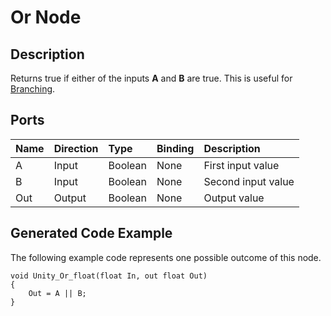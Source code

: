 # Or Node

## Description

Returns true if either of the inputs **A** and **B** are true. This is useful for [Branching](Branch-Node.md).

## Ports

| Name        | Direction           | Type  | Binding | Description |
|:------------ |:-------------|:-----|:---|:---|
| A      | Input | Boolean | None | First input value |
| B      | Input | Boolean | None | Second input value |
| Out | Output      |    Boolean | None | Output value |

## Generated Code Example

The following example code represents one possible outcome of this node.

```
void Unity_Or_float(float In, out float Out)
{
    Out = A || B;
}
```